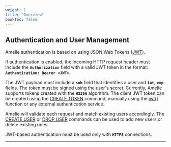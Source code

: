```yaml
---
weight: 1
title: "Overview"
bookToc: false
---
```


## Authentication and User Management

Amelie authentication is based on using JSON Web Tokens ([JWT](https://jwt.io/)).

If authentication is enabled, the incoming HTTP request header must include the **`Authorization`** field with
a valid JWT token in the format: **`Authentication: Bearer <JWT>`**.

The JWT payload must include a **`sub`** field that identifies a user and **`iat`**, **`exp`** fields. The token must be signed using the
user's secret. Currently, Amelie supports tokens created with the **`HS256`** algorithm.
The client JWT token can be created using the [CREATE TOKEN](/docs/users/create_token) command, manually using
the [jwt()](/docs/sql/functions/crypto) function or any external authentication service.

Amelie will validate each request and match existing users accordingly. The [CREATE USER](/docs/users/create) or
[DROP USER](/docs/users/drop) commands can be used to add new users or delete existing ones.

JWT-based authentication must be used only with **`HTTPS`** connections.

---

